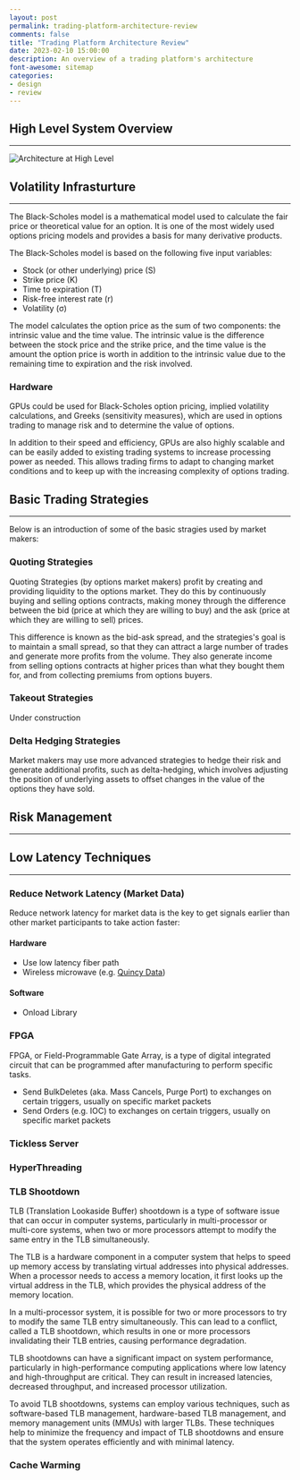 ```yaml
---
layout: post
permalink: trading-platform-architecture-review
comments: false
title: "Trading Platform Architecture Review"
date: 2023-02-10 15:00:00
description: An overview of a trading platform's architecture
font-awesome: sitemap
categories:
- design
- review
---
```


## High Level System Overview
---
![Architecture at High Level](https://plantuml-server.kkeisuke.dev/svg/TLDDJyCm3BtdLrWzmM7_O48ROeST1XC3JboynEsYjMb970P2_7Uob7vlQWxjUy_sivqk7ADbN-H2oBpq2bPVye0c8o42hbEK32yMbJRPocJQ4Fm804kIWoWdsA0z4Y-b9ESk40_86E3d5jwnHQRiEu3XT2AOtVMvvXNc0H_Lw7y6tWT5QtgGSZxhYD_GNrbKfI73a6pzFjVkGDRTfAMD3PA5r_Lj0kYWOqVDlc7kaNLfEiMLddk2KFd3aoT8tddwF1AVIdlSQALoEg6bIwBeQg8STBJZqc96iAogNCjeCaQTpUpHZTUMh8rZwujpx8xifvOKvHtyZmwZjcYn80wpwWUrQ1UZch99Ow1sSr_lVL86PYgiCTBZR2qL1jcchQVmbARdSgAti2YUZcfuXUTNL1EaJZSeDjNKsPe-XLYGKU67-WC0.svg)


## Volatility Infrasturture
---
The Black-Scholes model is a mathematical model used to calculate the fair price or theoretical value for an option. It is one of the most widely used options pricing models and provides a basis for many derivative products.

The Black-Scholes model is based on the following five input variables:

* Stock (or other underlying) price (S)
* Strike price (K)
* Time to expiration (T)
* Risk-free interest rate (r)
* Volatility (σ)

The model calculates the option price as the sum of two components: the intrinsic value and the time value. The intrinsic value is the difference between the stock price and the strike price, and the time value is the amount the option price is worth in addition to the intrinsic value due to the remaining time to expiration and the risk involved.

### Hardware
GPUs could be used for Black-Scholes option pricing, implied volatility calculations, and Greeks (sensitivity measures), which are used in options trading to manage risk and to determine the value of options.

In addition to their speed and efficiency, GPUs are also highly scalable and can be easily added to existing trading systems to increase processing power as needed. This allows trading firms to adapt to changing market conditions and to keep up with the increasing complexity of options trading.


## Basic Trading Strategies
---
Below is an introduction of some of the basic stragies used by market makers:

### Quoting Strategies
Quoting Strategies (by options market makers) profit by creating and providing liquidity to the options market. They do this by continuously buying and selling options contracts, making money through the difference between the bid (price at which they are willing to buy) and the ask (price at which they are willing to sell) prices.

This difference is known as the bid-ask spread, and the strategies's goal is to maintain a small spread, so that they can attract a large number of trades and generate more profits from the volume. They also generate income from selling options contracts at higher prices than what they bought them for, and from collecting premiums from options buyers.

### Takeout Strategies

Under construction

### Delta Hedging Strategies
Market makers may use more advanced strategies to hedge their risk and generate additional profits, such as delta-hedging, which involves adjusting the position of underlying assets to offset changes in the value of the options they have sold.


## Risk Management
---


## Low Latency Techniques
---

### Reduce Network Latency (Market Data)
Reduce network latency for market data is the key to get signals earlier than other market participants to take action faster:

#### Hardware
* Use low latency fiber path
* Wireless microwave (e.g. [Quincy Data](https://www.cmegroup.com/partner-services/quincy-data.html))

#### Software
* Onload Library


### FPGA
FPGA, or Field-Programmable Gate Array, is a type of digital integrated circuit that can be programmed after manufacturing to perform specific tasks.

* Send BulkDeletes (aka. Mass Cancels, Purge Port) to exchanges on certain triggers, usually on specific market packets
* Send Orders (e.g. IOC) to exchanges on certain triggers, usually on specific market packets

### Tickless Server

### HyperThreading

### TLB Shootdown
TLB (Translation Lookaside Buffer) shootdown is a type of software issue that can occur in computer systems, particularly in multi-processor or multi-core systems, when two or more processors attempt to modify the same entry in the TLB simultaneously.

The TLB is a hardware component in a computer system that helps to speed up memory access by translating virtual addresses into physical addresses. When a processor needs to access a memory location, it first looks up the virtual address in the TLB, which provides the physical address of the memory location.

In a multi-processor system, it is possible for two or more processors to try to modify the same TLB entry simultaneously. This can lead to a conflict, called a TLB shootdown, which results in one or more processors invalidating their TLB entries, causing performance degradation.

TLB shootdowns can have a significant impact on system performance, particularly in high-performance computing applications where low latency and high-throughput are critical. They can result in increased latencies, decreased throughput, and increased processor utilization.

To avoid TLB shootdowns, systems can employ various techniques, such as software-based TLB management, hardware-based TLB management, and memory management units (MMUs) with larger TLBs. These techniques help to minimize the frequency and impact of TLB shootdowns and ensure that the system operates efficiently and with minimal latency.

### Cache Warming